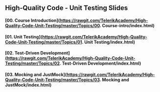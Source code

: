 ## High-Quality Code - Unit Testing Slides

#### [00. Course Introduction](https://rawgit.com/TelerikAcademy/High-Quality-Code-Unit-Testing/master/Topics/00. Course-intro/index.html) 

#### [01. Unit Testing](https://rawgit.com/TelerikAcademy/High-Quality-Code-Unit-Testing/master/Topics/01. Unit Testing/index.html) 

#### [02. Test-Driven Development](https://rawgit.com/TelerikAcademy/High-Quality-Code-Unit-Testing/master/Topics/02. Test-Driven Development/index.html) 

#### [03. Mocking and JustMock](https://rawgit.com/TelerikAcademy/High-Quality-Code-Unit-Testing/master/Topics/03. Mocking and JustMock/index.html) 
